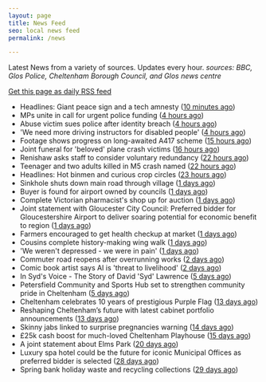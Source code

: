 ```yaml
---
layout: page
title: News Feed
seo: local news feed
permalink: /news

---
```


Latest News from a variety of sources. Updates every hour.
_sources: BBC, Glos Police, Cheltenham Borough Council, and Glos news centre_

[Get this page as daily RSS feed](/daily.rss)

<!-- news_marker starts -->
- Headlines: Giant peace sign and a tech amnesty ([10 minutes ago](https://www.bbc.com/news/articles/cglzk58j8jxo))
- MPs unite in call for urgent police funding ([4 hours ago](https://www.bbc.com/news/articles/cev0jk0v88do))
- Abuse victim sues police after identity breach ([4 hours ago](https://www.bbc.com/news/articles/cdxk0x09k7qo))
- 'We need more driving instructors for disabled people' ([4 hours ago](https://www.bbc.com/news/articles/cx27142pgn4o))
- Footage shows progress on long-awaited A417 scheme ([15 hours ago](https://www.bbc.com/news/articles/c628rjve01lo))
- Joint funeral for 'beloved' plane crash victims ([16 hours ago](https://www.bbc.com/news/articles/c4g8re3v64zo))
- Renishaw asks staff to consider voluntary redundancy ([22 hours ago](https://www.bbc.com/news/articles/cwykllmg8pvo))
- Teenager and two adults killed in M5 crash named ([22 hours ago](https://www.bbc.com/news/articles/c80prrgepzeo))
- Headlines: Hot binmen and curious crop circles ([23 hours ago](https://www.bbc.com/news/articles/c5ykj8kq83no))
- Sinkhole shuts down main road through village ([1 days ago](https://www.bbc.com/news/articles/c4gk5d89n8zo))
- Buyer is found for airport owned by councils ([1 days ago](https://www.bbc.com/news/articles/c70xjdr4veyo))
- Complete Victorian pharmacist's shop up for auction ([1 days ago](https://www.bbc.com/news/articles/cly36y5qwz3o))
- Joint statement with Gloucester City Council: Preferred bidder for Gloucestershire Airport to deliver soaring potential for economic benefit to region ([1 days ago](https://www.cheltenham.gov.uk/news/article/3021/joint_statement_with_gloucester_city_council_preferred_bidder_for_gloucestershire_airport_to_deliver_soaring_potential_for_economic_benefit_to_region))
- Farmers encouraged to get health checkup at market ([1 days ago](https://www.bbc.com/news/articles/c5yxyye6rglo))
- Cousins complete history-making wing walk ([1 days ago](https://www.bbc.com/news/articles/czxw6npq667o))
- 'We weren't depressed - we were in pain' ([1 days ago](https://www.bbc.com/news/articles/cvgv27g4wjno))
- Commuter road reopens after overrunning works ([2 days ago](https://www.bbc.com/news/articles/c78n5zl514lo))
- Comic book artist says AI is 'threat to livelihood' ([2 days ago](https://www.bbc.com/news/articles/cjrnr779z2lo))
- In Syd's Voice - The Story of David 'Syd' Lawrence ([5 days ago](https://www.bbc.co.uk/sounds/play/p0lj4vvq))
- Petersfield Community and Sports Hub set to strengthen community pride in Cheltenham ([5 days ago](https://www.cheltenham.gov.uk/news/article/3020/petersfield_community_and_sports_hub_set_to_strengthen_community_pride_in_cheltenham))
- Cheltenham celebrates 10 years of prestigious Purple Flag ([13 days ago](https://www.cheltenham.gov.uk/news/article/3019/cheltenham_celebrates_10_years_of_prestigious_purple_flag))
- Reshaping Cheltenham’s future with latest cabinet portfolio announcements ([13 days ago](https://www.cheltenham.gov.uk/news/article/3018/reshaping_cheltenhams_future_with_latest_cabinet_portfolio_announcements))
- Skinny jabs linked to surprise pregnancies warning ([14 days ago](https://www.bbc.co.uk/sounds/play/p0lgh4cd))
- £25k cash boost for much-loved Cheltenham Playhouse ([15 days ago](https://www.cheltenham.gov.uk/news/article/3017/25k_cash_boost_for_much-loved_cheltenham_playhouse))
- A joint statement about Elms Park ([20 days ago](https://www.cheltenham.gov.uk/news/article/3015/a_joint_statement_about_elms_park))
- Luxury spa hotel could be the future for iconic Municipal Offices as preferred bidder is selected ([28 days ago](https://www.cheltenham.gov.uk/news/article/3014/luxury_spa_hotel_could_be_the_future_for_iconic_municipal_offices_as_preferred_bidder_is_selected))
- Spring bank holiday waste and recycling collections ([29 days ago](https://www.cheltenham.gov.uk/news/article/3013/spring_bank_holiday_waste_and_recycling_collections))

<!-- news_marker ends -->
